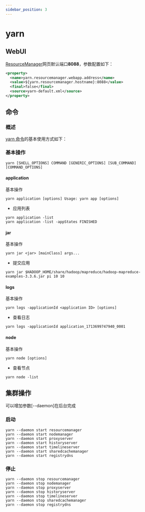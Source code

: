 ```yaml
---
sidebar_position: 3
---
```


# yarn

## WebUI

[ResourceManager](http://hd1:8088)网页默认端口**8088**，参数配置如下：
```xml
<property>
  <name>yarn.resourcemanager.webapp.address</name>
  <value>${yarn.resourcemanager.hostname}:8088</value>
  <final>false</final>
  <source>yarn-default.xml</source>
</property>
```

## 命令

### 概述

[yarn 命令](https://hadoop.apache.org/docs/current/hadoop-yarn/hadoop-yarn-site/YarnCommands.html)的基本使用方式如下：

### 基本操作

```shell
yarn [SHELL_OPTIONS] COMMAND [GENERIC_OPTIONS] [SUB_COMMAND] [COMMAND_OPTIONS]
```

#### application

基本操作
```shell
yarn application [options] Usage: yarn app [options]
```

- 应用列表
```shell
yarn application -list
yarn application -list -appStates FINISHED
```

#### jar

基本操作
```shell
yarn jar <jar> [mainClass] args...
```

- 提交应用
```shell
yarn jar $HADOOP_HOME/share/hadoop/mapreduce/hadoop-mapreduce-examples-3.3.6.jar pi 10 10
```

#### logs

基本操作
```shell
yarn logs -applicationId <application ID> [options]
```

- 查看日志
```shell
yarn logs -applicationId application_1713699747940_0001
```

#### node

基本操作
```shell
yarn node [options]
```

- 查看节点
```shell
yarn node -list
```

## 集群操作

可以增加参数[--daemon]在后台完成


### 启动

```shell
yarn --daemon start resourcemanager
yarn --daemon start nodemanager
yarn --daemon start proxyserver
yarn --daemon start historyserver
yarn --daemon start timelineserver
yarn --daemon start sharedcachemanager
yarn --daemon start registrydns
```

### 停止

```shell
yarn --daemon stop resourcemanager
yarn --daemon stop nodemanager
yarn --daemon stop proxyserver
yarn --daemon stop historyserver
yarn --daemon stop timelineserver
yarn --daemon stop sharedcachemanager
yarn --daemon stop registrydns
```